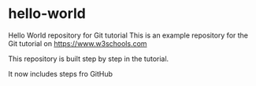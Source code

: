 # hello-world
Hello World repository for Git tutorial
This is an example repository for the Git tutorial on https://www.w3schools.com

This repository is built step by step in the tutorial.

It now includes steps fro GitHub
